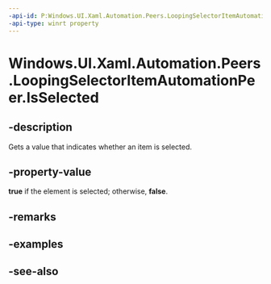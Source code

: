 ```yaml
---
-api-id: P:Windows.UI.Xaml.Automation.Peers.LoopingSelectorItemAutomationPeer.IsSelected
-api-type: winrt property
---
```


<!-- Property syntax
public bool IsSelected { get; }
-->

# Windows.UI.Xaml.Automation.Peers.LoopingSelectorItemAutomationPeer.IsSelected

## -description
Gets a value that indicates whether an item is selected.



## -property-value
**true** if the element is selected; otherwise, **false**.

## -remarks

## -examples

## -see-also
